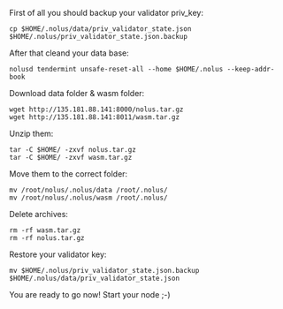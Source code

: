 First of all you should backup your validator priv_key:
```
cp $HOME/.nolus/data/priv_validator_state.json $HOME/.nolus/priv_validator_state.json.backup
```
After that cleand your data base:
```
nolusd tendermint unsafe-reset-all --home $HOME/.nolus --keep-addr-book 
```
Download data folder & wasm folder:
```
wget http://135.181.88.141:8000/nolus.tar.gz
wget http://135.181.88.141:8011/wasm.tar.gz
```
Unzip them:
```
tar -C $HOME/ -zxvf nolus.tar.gz
tar -C $HOME/ -zxvf wasm.tar.gz
```
Move them to the correct folder:
```
mv /root/nolus/.nolus/data /root/.nolus/
mv /root/nolus/.nolus/wasm /root/.nolus/
```
Delete archives:
```
rm -rf wasm.tar.gz
rm -rf nolus.tar.gz
```
Restore your validator key:
```
mv $HOME/.nolus/priv_validator_state.json.backup $HOME/.nolus/data/priv_validator_state.json
```

You are ready to go now! Start your node ;-)
